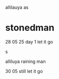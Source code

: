 
allilauya
as


    
 # stonedman
28 05 25 day 1
let it go

s 

alliluya 
raining man
     
  
30 05 
still let it go 
